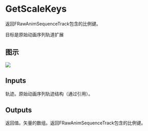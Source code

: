 # GetScaleKeys

返回FRawAnimSequenceTrack包含的比例键。

目标是原始动画序列轨道扩展

## 图示

![]($-20221218-17500170.png)

## Inputs

轨迹。原始动画序列轨迹结构（通过引用）。 

## Outputs

返回值。矢量的数组。返回FRawAnimSequenceTrack包含的比例键。
